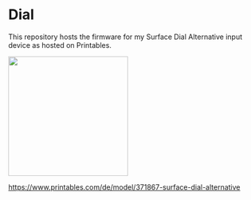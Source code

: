 # Dial

This repository hosts the firmware for my Surface Dial Alternative input device as hosted on Printables.

<img src="https://media.printables.com/media/prints/371867/images/3132887_999ea52a-06e9-4a9b-a90a-ba86c7cf3a6d/thumbs/cover/640x480/jpg/20230117_135602.webp" width="240"/>

https://www.printables.com/de/model/371867-surface-dial-alternative
